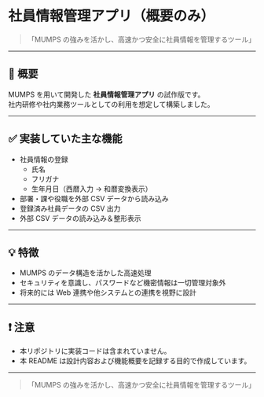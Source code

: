 # 社員情報管理アプリ（概要のみ）

> 「MUMPS の強みを活かし、高速かつ安全に社員情報を管理するツール」

---

## 📌 概要

MUMPS を用いて開発した **社員情報管理アプリ** の試作版です。  
社内研修や社内業務ツールとしての利用を想定して構築しました。

---

## ✅ 実装していた主な機能

- 社員情報の登録
  - 氏名
  - フリガナ
  - 生年月日（西暦入力 → 和暦変換表示）
- 部署・課や役職を外部 CSV データから読み込み
- 登録済み社員データの CSV 出力
- 外部 CSV データの読み込み＆整形表示

---

## 💡 特徴

- MUMPS のデータ構造を活かした高速処理
- セキュリティを意識し、パスワードなど機密情報は一切管理対象外
- 将来的には Web 連携や他システムとの連携を視野に設計

---

## ❗ 注意

- 本リポジトリに実装コードは含まれていません。  
- 本 README は設計内容および機能概要を記録する目的で作成しています。

---

> 「MUMPS の強みを活かし、高速かつ安全に社員情報を管理するツール」
